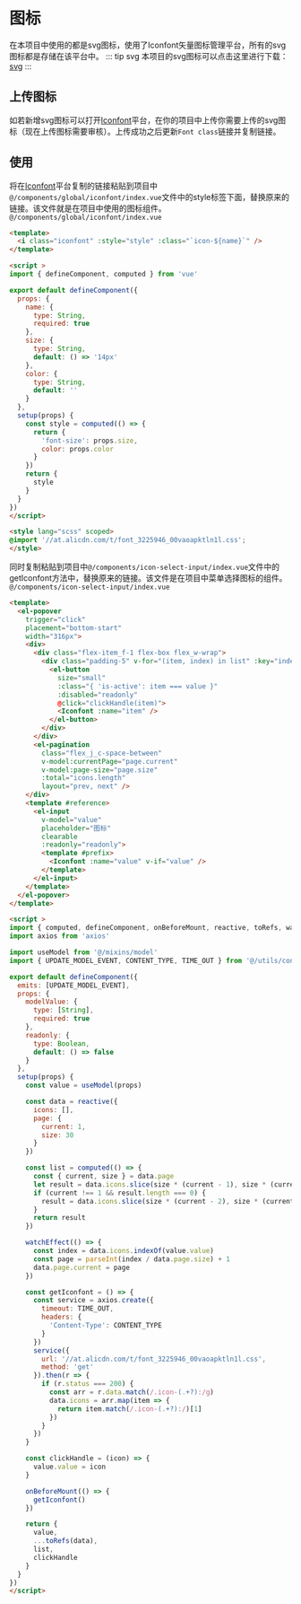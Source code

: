 # 图标
在本项目中使用的都是svg图标，使用了Iconfont矢量图标管理平台，所有的svg图标都是存储在该平台中。
::: tip svg
本项目的svg图标可以点击这里进行下载：<a href="https://admin.gumingchen.icu/file/frame/iconfont.zip">svg</a>
:::

## 上传图标
如若新增svg图标可以打开<a href="https://www.iconfont.cn/">Iconfont</a>平台，在你的项目中上传你需要上传的svg图标（现在上传图标需要审核）。上传成功之后更新`Font class`链接并复制链接。

## 使用
将在<a href="https://www.iconfont.cn/">Iconfont</a>平台复制的链接粘贴到项目中`@/components/global/iconfont/index.vue`文件中的style标签下面，替换原来的链接。该文件就是在项目中使用的图标组件。
`@/components/global/iconfont/index.vue`
```html
<template>
  <i class="iconfont" :style="style" :class="`icon-${name}`" />
</template>

<script >
import { defineComponent, computed } from 'vue'

export default defineComponent({
  props: {
    name: {
      type: String,
      required: true
    },
    size: {
      type: String,
      default: () => '14px'
    },
    color: {
      type: String,
      default: ''
    }
  },
  setup(props) {
    const style = computed(() => {
      return {
        'font-size': props.size,
        color: props.color
      }
    })
    return {
      style
    }
  }
})
</script>

<style lang="scss" scoped>
@import '//at.alicdn.com/t/font_3225946_00vaoapktln1l.css';
</style>
```

同时复制粘贴到项目中`@/components/icon-select-input/index.vue`文件中的getIconfont方法中，替换原来的链接。该文件是在项目中菜单选择图标的组件。
`@/components/icon-select-input/index.vue`
```html
<template>
  <el-popover
    trigger="click"
    placement="bottom-start"
    width="316px">
    <div>
      <div class="flex-item_f-1 flex-box flex_w-wrap">
        <div class="padding-5" v-for="(item, index) in list" :key="index">
          <el-button
            size="small"
            :class="{ 'is-active': item === value }"
            :disabled="readonly"
            @click="clickHandle(item)">
            <Iconfont :name="item" />
          </el-button>
        </div>
      </div>
      <el-pagination
        class="flex_j_c-space-between"
        v-model:currentPage="page.current"
        v-model:page-size="page.size"
        :total="icons.length"
        layout="prev, next" />
    </div>
    <template #reference>
      <el-input
        v-model="value"
        placeholder="图标"
        clearable
        :readonly="readonly">
        <template #prefix>
          <Iconfont :name="value" v-if="value" />
        </template>
      </el-input>
    </template>
  </el-popover>
</template>

<script >
import { computed, defineComponent, onBeforeMount, reactive, toRefs, watch, watchEffect } from 'vue'
import axios from 'axios'

import useModel from '@/mixins/model'
import { UPDATE_MODEL_EVENT, CONTENT_TYPE, TIME_OUT } from '@/utils/constant'

export default defineComponent({
  emits: [UPDATE_MODEL_EVENT],
  props: {
    modelValue: {
      type: [String],
      required: true
    },
    readonly: {
      type: Boolean,
      default: () => false
    }
  },
  setup(props) {
    const value = useModel(props)

    const data = reactive({
      icons: [],
      page: {
        current: 1,
        size: 30
      }
    })

    const list = computed(() => {
      const { current, size } = data.page
      let result = data.icons.slice(size * (current - 1), size * (current - 1) + size)
      if (current !== 1 && result.length === 0) {
        result = data.icons.slice(size * (current - 2), size * (current - 2) + size)
      }
      return result
    })

    watchEffect(() => {
      const index = data.icons.indexOf(value.value)
      const page = parseInt(index / data.page.size) + 1
      data.page.current = page
    })

    const getIconfont = () => {
      const service = axios.create({
        timeout: TIME_OUT,
        headers: {
          'Content-Type': CONTENT_TYPE
        }
      })
      service({
        url: '//at.alicdn.com/t/font_3225946_00vaoapktln1l.css',
        method: 'get'
      }).then(r => {
        if (r.status === 200) {
          const arr = r.data.match(/.icon-(.+?):/g)
          data.icons = arr.map(item => {
            return item.match(/.icon-(.+?):/)[1]
          })
        }
      })
    }

    const clickHandle = (icon) => {
      value.value = icon
    }

    onBeforeMount(() => {
      getIconfont()
    })

    return {
      value,
      ...toRefs(data),
      list,
      clickHandle
    }
  }
})
</script>
```
